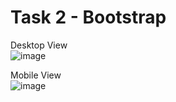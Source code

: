 # Task 2 - Bootstrap

Desktop View<br>
![image](https://github.com/sampath99999/CodeSchool-2.0-Batch-2/assets/112122835/5740b99b-067d-4d4c-b8d5-3e936ff37d5f)

Mobile View<br>
![image](https://github.com/sampath99999/CodeSchool-2.0-Batch-2/assets/112122835/be01c9ec-8954-46ef-b057-e7d2ba3aa26c)